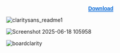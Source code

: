 <p align="center">
  <a href="https://mega.nz/folder/a8dylBaB#aLfJ16z5jaeQs9sEhPkLHQ" 
     style="text-decoration-line: underline; 
            text-decoration-style: double; 
            text-decoration-color: #0366d6; 
            color: #0366d6;
            font-weight: 600;
            font-family: Arial, sans-serif;">
    Download
  </a>
</p>



![claritysans_readme1](https://github.com/user-attachments/assets/71f95f12-169f-4d4e-9a21-7de80761091c)


![Screenshot 2025-06-18 105958](https://github.com/user-attachments/assets/ba4d91a8-489b-4cc0-a262-5eefbb1eb936)

![boardclarity](https://github.com/user-attachments/assets/ebbef314-f950-4f9e-a210-e91d3982cafe)


